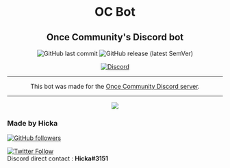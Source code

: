 <div align="center">
<h1>OC Bot</h1>
<h2>Once Community's Discord bot</h2>
<img alt="GitHub last commit" src="https://img.shields.io/github/last-commit/Hickacou/OC-Bot">
<img alt="GitHub release (latest SemVer)" src="https://img.shields.io/github/v/release/Hickacou/OC-Bot">

<a href="https://discord.gg/uJR4gvK" target="_blank"><img alt="Discord" src="https://img.shields.io/discord/648589630723325974"></a>

<hr>
This bot was made for the <a href="https://discord.gg/oncecommunity" target="_blank">Once Community Discord server</a>.<br />
<hr>
<a href="https://forthebadge.com" target="_blank"><img src="https://forthebadge.com/images/badges/built-with-love.svg" /></a>
</div>
<h3>Made by Hicka</h3>
<a href="https://github.com/Hickacou" target="_blank"><img alt="GitHub followers" src="https://img.shields.io/github/followers/Hickacou?style=social"></a>

<a href="https://twitter.com/puddingmangue" target="_blank"><img alt="Twitter Follow" src="https://img.shields.io/twitter/follow/puddingmangue?style=social"></a>
<br>
Discord direct contact : **Hicka#3151**
